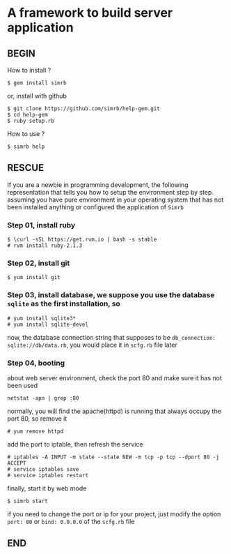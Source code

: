 # A framework to build server application

## BEGIN

How to install ?

	$ gem install simrb

or, install with github

	$ git clone https://github.com/simrb/help-gem.git
	$ cd help-gem
	$ ruby setup.rb

How to use ?

	$ simrb help

## RESCUE

If you are a newbie in programming development, the following representation that tells you how to setup the environment step by step. assuming you have pure environment in your operating system that has not been installed anything or configured the application of `Simrb`

### Step 01, install ruby

	$ \curl -sSL https://get.rvm.io | bash -s stable
	# rvm install ruby-2.1.3

### Step 02, install git

	$ yum install git

### Step 03, install database, we suppose you use the database `sqlite` as the first installation, so

	# yum install sqlite3*
	# yum install sqlite-devel

now, the database connection string that supposes to be `db_connection: sqlite://db/data.rb`, you would place it in `scfg.rb` file later

### Step 04, booting

about web server environment, check the port 80 and make sure it has not been used

	netstat -apn | grep :80

normally, you will find the apache(httpd) is running that always occupy the port 80, so remove it

	# yum remove httpd

add the port to iptable, then refresh the service

	# iptables -A INPUT -m state --state NEW -m tcp -p tcp --dport 80 -j ACCEPT
	# service iptables save
	# service iptables restart

finally, start it by web mode

	$ simrb start

if you need to change the port or ip for your project, just modify the option `port: 80` or `bind: 0.0.0.0` of the `scfg.rb` file

## END
